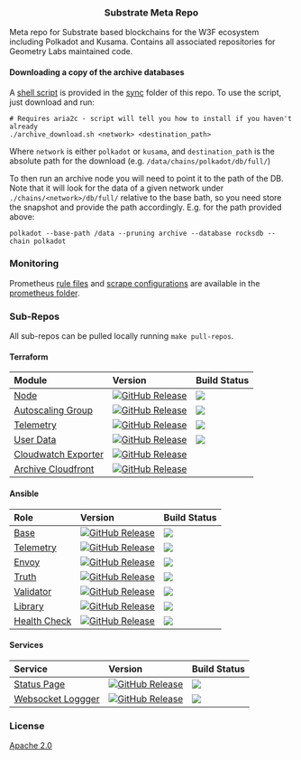 <p align="center">
  <h3 align="center">Substrate Meta Repo</h3>
</p>

Meta repo for Substrate based blockchains for the W3F ecosystem including Polkadot and Kusama. Contains all associated repositories for Geometry Labs maintained code. 

[//]: # (#### [Status Page]&#40;https://status.icon.geometry.io&#41; )

#### Downloading a copy of the archive databases

A [shell script](sync/archive_download.sh) is provided in the [sync](sync/) folder of this repo.
To use the script, just download and run:

```shell
# Requires aria2c - script will tell you how to install if you haven't already
./archive_download.sh <network> <destination_path>
```

Where `network` is either `polkadot` or `kusama`, and `destination_path` is the absolute path for the download (e.g. `/data/chains/polkadot/db/full/`)

To then run an archive node you will need to point it to the path of the DB.
Note that it will look for the data of a given network under `./chains/<network>/db/full/` relative to the base bath, so you need store the snapshot and provide the path accordingly.
E.g. for the path provided above:

```shell
polkadot --base-path /data --pruning archive --database rocksdb --chain polkadot
```

### Monitoring

Prometheus [rule files](prometheus/rules.yaml) and [scrape configurations](prometheus/scrape-configs.yaml) are available in the [prometheus folder](prometheus).

### Sub-Repos

All sub-repos can be pulled locally running `make pull-repos`.

#### Terraform

| Module | Version                                                                                                                              | Build Status                                                                                                            | 
|:---------------------------------------------------------------------------------------------------|:-------------------------------------------------------------------------------------------------------------------------------------|:------------------------------------------------------------------------------------------------------------------------| 
| [Node](https://github.com/geometry-labs/terraform-polkadot-aws-node)                               | [![GitHub Release](https://img.shields.io/github/release/geometry-labs/terraform-polkadot-aws-node.svg?style=flat)]()                | ![](https://github.com/geometry-labs/terraform-polkadot-aws-node/workflows/integration/badge.svg?branch=main)           | 
| [Autoscaling Group](https://github.com/geometry-labs/terraform-polkadot-aws-asg)                   | [![GitHub Release](https://img.shields.io/github/release/geometry-labs/terraform-polkadot-aws-asg.svg?style=flat)]()                 | ![](https://github.com/geometry-labs/terraform-polkadot-aws-asg/workflows/integration/badge.svg?branch=main)            | 
| [Telemetry](https://github.com/geometry-labs/terraform-polkadot-aws-telemetry)                     | [![GitHub Release](https://img.shields.io/github/release/geometry-labs/terraform-polkadot-aws-telemetry.svg?style=flat)]()           | ![](https://github.com/geometry-labs/terraform-polkadot-aws-telemetry/workflows/integration/badge.svg?branch=main)      | 
| [User Data](https://github.com/geometry-labs/terraform-polkadot-user-data)                         | [![GitHub Release](https://img.shields.io/github/release/geometry-labs/terraform-polkadot-user-data.svg?style=flat)]()               | ![](https://github.com/geometry-labs/terraform-polkadot-user-data/workflows/integration/badge.svg?branch=main)          | 
| [Cloudwatch Exporter](https://github.com/geometry-labs/terraform-polkadot-eks-cloudwatch-exporter) | [![GitHub Release](https://img.shields.io/github/release/geometry-labs/terraform-polkadot-eks-cloudwatch-exporter.svg?style=flat)]() |      |
| [Archive Cloudfront](https://github.com/geometry-labs/terraform-substrate-archive-cloudfront)      | [![GitHub Release](https://img.shields.io/github/release/geometry-labs/terraform-substrate-archive-cloudfront.svg?style=flat)]()     | |

#### Ansible 

| Role | Version | Build Status | 
| :--- | :---- |:---- | 
| [Base](https://github.com/geometry-labs/ansible-role-polkadot-base) | [![GitHub Release](https://img.shields.io/github/release/geometry-labs/ansible-role-polkadot-base.svg?style=flat)]() | ![](https://github.com/geometry-labs/ansible-role-polkadot-base/workflows/galaxy-publish/badge.svg?branch=main) | 
| [Telemetry](https://github.com/geometry-labs/ansible-role-substrate-telemetry) | [![GitHub Release](https://img.shields.io/github/release/geometry-labs/ansible-role-substrate-telemetry.svg?style=flat)]() | ![](https://github.com/geometry-labs/ansible-role-substrate-telemetry/workflows/galaxy-publish/badge.svg?branch=main) | 
| [Envoy](https://github.com/geometry-labs/ansible-role-substrate-connect-envoy-config) | [![GitHub Release](https://img.shields.io/github/release/geometry-labs/ansible-role-substrate-connect-envoy-config.svg?style=flat)]() | ![](https://github.com/geometry-labs/ansible-role-substrate-connect-envoy-config/workflows/galaxy-publish/badge.svg?branch=main) | 
| [Truth](https://github.com/geometry-labs/ansible-role-polkadot-truth) | [![GitHub Release](https://img.shields.io/github/release/geometry-labs/ansible-role-polkadot-truth.svg?style=flat)]() | ![](https://github.com/geometry-labs/ansible-role-polkadot-truth/workflows/galaxy-publish/badge.svg?branch=main) | 
| [Validator](https://github.com/geometry-labs/ansible-role-polkadot-validator) | [![GitHub Release](https://img.shields.io/github/release/geometry-labs/ansible-role-polkadot-validator.svg?style=flat)]() | ![](https://github.com/geometry-labs/ansible-role-polkadot-validator/workflows/galaxy-publish/badge.svg?branch=main) | 
| [Library](https://github.com/geometry-labs/ansible-role-polkadot-library) | [![GitHub Release](https://img.shields.io/github/release/geometry-labs/ansible-role-polkadot-library.svg?style=flat)]() | ![](https://github.com/geometry-labs/ansible-role-polkadot-library/workflows/galaxy-publish/badge.svg?branch=main) | 
| [Health Check](https://github.com/geometry-labs/ansible-role-polkadot-health-check) | [![GitHub Release](https://img.shields.io/github/release/geometry-labs/ansible-role-polkadot-health-check.svg?style=flat)]() | ![](https://github.com/geometry-labs/ansible-role-polkadot-health-check/workflows/galaxy-publish/badge.svg?branch=main) | 

#### Services

| Service | Version | Build Status | 
| :--- | :---- |:---- | 
| [Status Page](https://github.com/geometry-labs/substrate-status-page) | [![GitHub Release](https://img.shields.io/github/release/geometry-labs/substrate-status-page.svg?style=flat)]() | ![](https://github.com/geometry-labs/substrate-status-page/workflows/Uptime%20CI/badge.svg?branch=main) | 
| [Websocket Loggger](https://github.com/geometry-labs/websocket-logger) | [![GitHub Release](https://img.shields.io/github/release/geometry-labs/websocket-logger.svg?style=flat)]() | ![](https://github.com/geometry-labs/websocket-logger/actions/workflows/release-ecr.yml/badge.svg) | 

### License

[Apache 2.0](LICENSE)
